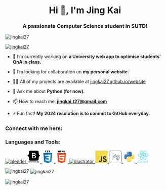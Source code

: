 <h1 align="center">Hi 👋, I'm Jing Kai</h1>
<h3 align="center">A passionate Computer Science student in SUTD!</h3>

<p align="left"> <img src="https://komarev.com/ghpvc/?username=jingkai27&label=Profile%20views&color=0e75b6&style=flat" alt="jingkai27" /> </p>

<p align="left"> <a href="https://github.com/ryo-ma/github-profile-trophy"><img src="https://github-profile-trophy.vercel.app/?username=jingkai27" alt="jingkai27" /></a> </p>

- 🔭 I’m currently working on **a University web app to optimise students' QnA in class.**

- 👯 I’m looking for collaboration on **my personal website.**

- 👨‍💻 All of my projects are available at [jingkai27.github.io/website](jingkai27.github.io/website)

- 💬 Ask me about **Python (for now).**

- 📫 How to reach me: **jingkai.t27@gmail.com**

- ⚡ Fun fact! **My 2024 resolution is to commit to GitHub everyday.**

<h3 align="left">Connect with me here:</h3>
<p align="left">
</p>

<h3 align="left">Languages and Tools:</h3>
<p align="left"> <a href="https://www.blender.org/" target="_blank" rel="noreferrer"> <img src="https://download.blender.org/branding/community/blender_community_badge_white.svg" alt="blender" width="40" height="40"/> </a> <a href="https://getbootstrap.com" target="_blank" rel="noreferrer"> <img src="https://raw.githubusercontent.com/devicons/devicon/master/icons/bootstrap/bootstrap-plain-wordmark.svg" alt="bootstrap" width="40" height="40"/> </a> <a href="https://www.w3schools.com/css/" target="_blank" rel="noreferrer"> <img src="https://raw.githubusercontent.com/devicons/devicon/master/icons/css3/css3-original-wordmark.svg" alt="css3" width="40" height="40"/> </a> <a href="https://www.w3.org/html/" target="_blank" rel="noreferrer"> <img src="https://raw.githubusercontent.com/devicons/devicon/master/icons/html5/html5-original-wordmark.svg" alt="html5" width="40" height="40"/> </a> <a href="https://www.adobe.com/in/products/illustrator.html" target="_blank" rel="noreferrer"> <img src="https://www.vectorlogo.zone/logos/adobe_illustrator/adobe_illustrator-icon.svg" alt="illustrator" width="40" height="40"/> </a> <a href="https://developer.mozilla.org/en-US/docs/Web/JavaScript" target="_blank" rel="noreferrer"> <img src="https://raw.githubusercontent.com/devicons/devicon/master/icons/javascript/javascript-original.svg" alt="javascript" width="40" height="40"/> </a> <a href="https://www.photoshop.com/en" target="_blank" rel="noreferrer"> <img src="https://raw.githubusercontent.com/devicons/devicon/master/icons/photoshop/photoshop-line.svg" alt="photoshop" width="40" height="40"/> </a> <a href="https://www.python.org" target="_blank" rel="noreferrer"> <img src="https://raw.githubusercontent.com/devicons/devicon/master/icons/python/python-original.svg" alt="python" width="40" height="40"/> </a> <a href="https://reactjs.org/" target="_blank" rel="noreferrer"> <img src="https://raw.githubusercontent.com/devicons/devicon/master/icons/react/react-original-wordmark.svg" alt="react" width="40" height="40"/> </a> </p>

<p><img align="left" src="https://github-readme-stats.vercel.app/api/top-langs?username=jingkai27&show_icons=true&locale=en&layout=compact" alt="jingkai27" /></p>

<p>&nbsp;<img align="center" src="https://github-readme-stats.vercel.app/api?username=jingkai27&show_icons=true&locale=en" alt="jingkai27" /></p>

<p><img align="center" src="https://github-readme-streak-stats.herokuapp.com/?user=jingkai27&" alt="jingkai27" /></p>
